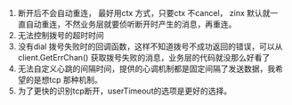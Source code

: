 1. 断开后不会自动重连， 最好用ctx 方式，只要ctx 不cancel， zinx 默认就一直自动重连，不然业务层就要侦听断开时产生的消息，再重连。
2. 无法控制拨号的超时时间
3. 没有dial 拨号失败时的回调函数，这样不知道拨号不成功返回的错误，可以从client.GetErrChan() 获取拨号失败的消息，业务层的代码就没那么好看了
4. 无法自定义心跳的间隔时间，提供的心调机制都是固定间隔了发送数据，我希望的是想tcp 那种机制。
5. 为了更快的识别tcp断开，userTimeout的选项是更好的选择。